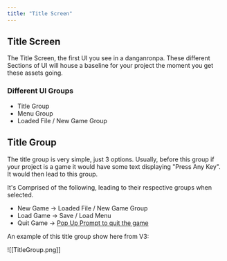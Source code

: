 ```yaml
---
title: "Title Screen"
---
```


## Title Screen

The Title Screen, the first UI you see in a danganronpa. These different Sections of UI will house a baseline for your project the moment you get these assets going.


### Different UI Groups 
- Title Group
- Menu Group
- Loaded File / New Game Group


## Title Group

The title group is very simple, just 3 options. Usually, before this group if your project is a game it would have some text displaying "Press Any Key". It would then lead to this group.

It's Comprised of the following, leading to their respective groups when selected.
- New Game -> Loaded File / New Game Group
- Load Game -> Save / Load Menu
- Quit Game -> [Pop Up Prompt to quit the game](PopUp.md)

An example of this title group show here from V3:

![[TitleGroup.png]]

